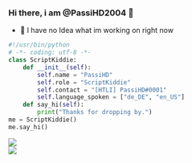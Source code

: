 ### Hi there, i am @PassiHD2004 👋

- 🔭 I have no Idea what im working on right now

```python
#!/usr/bin/python
# -*- coding: utf-8 -*-
class ScriptKiddie:
    def __init__(self):
        self.name = "PassiHD"
        self.role = "ScriptKiddie"
        self.contact = "[HTLI] PassiHD#0001"
        self.language_spoken = ["de_DE", "en_US"]
    def say_hi(self):
        print("Thanks for dropping by.")
me = ScriptKiddie()
me.say_hi()
```

<span>
<img align="center" src="https://github-readme-stats.vercel.app/api?username=PassiHD2004&cache_seconds=7270&show_icons=true&include_all_commits=true&count_private=true&bg_color=00000000&hide_border=true"><br>
<img align="center" src="https://github-readme-stats.vercel.app/api/top-langs/?username=PassiHD2004&cache_seconds=7777&layout=compact&bg_color=00000000&hide_border=true&card_width=240"/>
</span>

<!--
**PassiHD2004/PassiHD2004** is a ✨ _special_ ✨ repository because its `README.md` (this file) appears on your GitHub profile.

Here are some ideas to get you started:

- 🔭 I’m currently working on ...
- 🌱 I’m currently learning ...
- 👯 I’m looking to collaborate on ...
- 🤔 I’m looking for help with ...
- 💬 Ask me about ...
- 📫 How to reach me: ...
- 😄 Pronouns: ...
- ⚡ Fun fact: ...
-->
